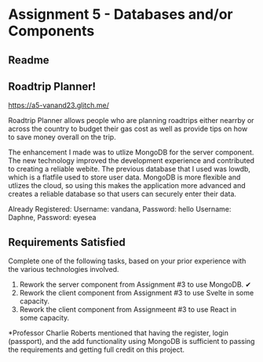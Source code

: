 Assignment 5 - Databases and/or Components
===

Readme 
---

## Roadtrip Planner!

https://a5-vanand23.glitch.me/

Roadtrip Planner allows people who are planning roadtrips either nearrby or across the country to budget their gas cost as well as provide tips on how to save money overall on the trip.

The enhancement I made was to utlize MongoDB for the server component. The new technology improved the development experience and contributed to creating a reliable webite. The previous database that I used was lowdb, which is a flatfile used to store user data. MongoDB is more flexible and utlizes the cloud, so using this makes the application more advanced and creates a reliable database so that users can securely enter their data. 

Already Registered:
Username: vandana, Password: hello
Username: Daphne, Password: eyesea   


Requirements Satisfied
---
Complete one of the following tasks, based on your prior experience with the various technologies involved.

1. Rework the server component from Assignment #3 to use MongoDB. ✔
2. Rework the client component from Assignment #3 to use Svelte in some capacity.
3. Rework the client component from Assignmeent #3 to use React in some capacity.

*Professor Charlie Roberts mentioned that having the register, login (passport), and the add functionality using MongoDB is sufficient to passing the requirements and getting full credit on this project. 
